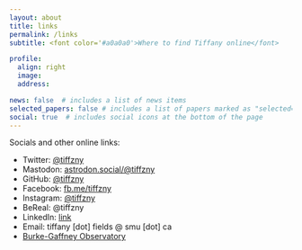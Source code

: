 ```yaml
---
layout: about
title: links
permalink: /links
subtitle: <font color='#a0a0a0'>Where to find Tiffany online</font>

profile:
  align: right
  image: 
  address: 

news: false  # includes a list of news items
selected_papers: false # includes a list of papers marked as "selected={true}"
social: true  # includes social icons at the bottom of the page
---
```


Socials and other online links:

* Twitter: [@tiffzny](https://twitter.com/tiffzny)
* Mastodon: [astrodon.social/@tiffzny](https://astrodon.social/@tiffzny)
* GitHub: [@tiffzny](https://github.com/tiffzny)
* Facebook: [fb.me/tiffzny](https://fb.me/tiffzny)
* Instagram: [@tiffzny](https://instagram.com/tiffzny)
* BeReal: @tiffzny
* LinkedIn: [link](https://www.linkedin.com/in/tiffzny/)
* Email: tiffany [dot] fields @ smu [dot] ca
* [Burke-Gaffney Observatory](https://observatory.smu.ca)
